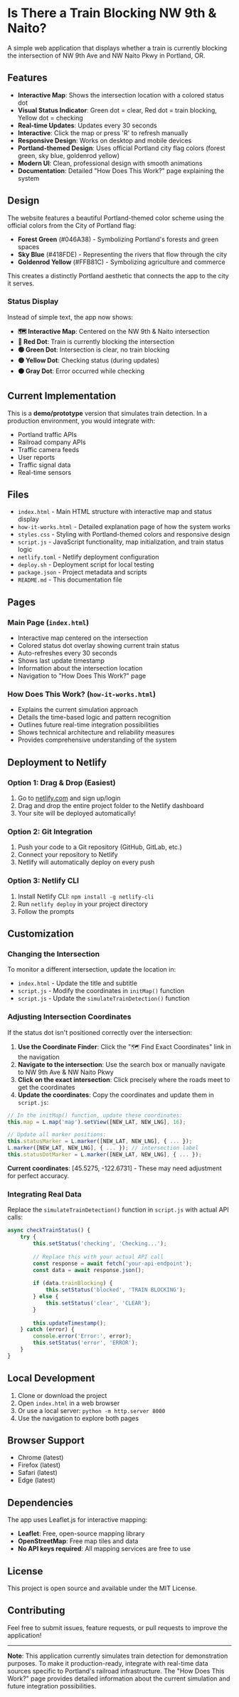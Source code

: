 # Is There a Train Blocking NW 9th & Naito?

A simple web application that displays whether a train is currently blocking the intersection of NW 9th Ave and NW Naito Pkwy in Portland, OR.

## Features

- **Interactive Map**: Shows the intersection location with a colored status dot
- **Visual Status Indicator**: Green dot = clear, Red dot = train blocking, Yellow dot = checking
- **Real-time Updates**: Updates every 30 seconds
- **Interactive**: Click the map or press 'R' to refresh manually
- **Responsive Design**: Works on desktop and mobile devices
- **Portland-themed Design**: Uses official Portland city flag colors (forest green, sky blue, goldenrod yellow)
- **Modern UI**: Clean, professional design with smooth animations
- **Documentation**: Detailed "How Does This Work?" page explaining the system

## Design

The website features a beautiful Portland-themed color scheme using the official colors from the City of Portland flag:
- **Forest Green** (#046A38) - Symbolizing Portland's forests and green spaces
- **Sky Blue** (#418FDE) - Representing the rivers that flow through the city
- **Goldenrod Yellow** (#FFB81C) - Symbolizing agriculture and commerce

This creates a distinctly Portland aesthetic that connects the app to the city it serves.

### Status Display

Instead of simple text, the app now shows:
- **🗺️ Interactive Map**: Centered on the NW 9th & Naito intersection
- **🔴 Red Dot**: Train is currently blocking the intersection
- **🟢 Green Dot**: Intersection is clear, no train blocking
- **🟡 Yellow Dot**: Checking status (during updates)
- **⚫ Gray Dot**: Error occurred while checking

## Current Implementation

This is a **demo/prototype** version that simulates train detection. In a production environment, you would integrate with:

- Portland traffic APIs
- Railroad company APIs
- Traffic camera feeds
- User reports
- Traffic signal data
- Real-time sensors

## Files

- `index.html` - Main HTML structure with interactive map and status display
- `how-it-works.html` - Detailed explanation page of how the system works
- `styles.css` - Styling with Portland-themed colors and responsive design
- `script.js` - JavaScript functionality, map initialization, and train status logic
- `netlify.toml` - Netlify deployment configuration
- `deploy.sh` - Deployment script for local testing
- `package.json` - Project metadata and scripts
- `README.md` - This documentation file

## Pages

### Main Page (`index.html`)
- Interactive map centered on the intersection
- Colored status dot overlay showing current train status
- Auto-refreshes every 30 seconds
- Shows last update timestamp
- Information about the intersection location
- Navigation to "How Does This Work?" page

### How Does This Work? (`how-it-works.html`)
- Explains the current simulation approach
- Details the time-based logic and pattern recognition
- Outlines future real-time integration possibilities
- Shows technical architecture and reliability measures
- Provides comprehensive understanding of the system

## Deployment to Netlify

### Option 1: Drag & Drop (Easiest)

1. Go to [netlify.com](https://netlify.com) and sign up/login
2. Drag and drop the entire project folder to the Netlify dashboard
3. Your site will be deployed automatically!

### Option 2: Git Integration

1. Push your code to a Git repository (GitHub, GitLab, etc.)
2. Connect your repository to Netlify
3. Netlify will automatically deploy on every push

### Option 3: Netlify CLI

1. Install Netlify CLI: `npm install -g netlify-cli`
2. Run `netlify deploy` in your project directory
3. Follow the prompts

## Customization

### Changing the Intersection

To monitor a different intersection, update the location in:
- `index.html` - Update the title and subtitle
- `script.js` - Modify the coordinates in `initMap()` function
- `script.js` - Update the `simulateTrainDetection()` function

### Adjusting Intersection Coordinates

If the status dot isn't positioned correctly over the intersection:

1. **Use the Coordinate Finder**: Click the "🗺️ Find Exact Coordinates" link in the navigation
2. **Navigate to the intersection**: Use the search box or manually navigate to NW 9th Ave & NW Naito Pkwy
3. **Click on the exact intersection**: Click precisely where the roads meet to get the coordinates
4. **Update the coordinates**: Copy the coordinates and update them in `script.js`:

```javascript
// In the initMap() function, update these coordinates:
this.map = L.map('map').setView([NEW_LAT, NEW_LNG], 16);

// Update all marker positions:
this.statusMarker = L.marker([NEW_LAT, NEW_LNG], { ... });
L.marker([NEW_LAT, NEW_LNG], { ... }); // intersection label
this.statusDotMarker = L.marker([NEW_LAT, NEW_LNG], { ... });
```

**Current coordinates**: [45.5275, -122.6731] - These may need adjustment for perfect accuracy.

### Integrating Real Data

Replace the `simulateTrainDetection()` function in `script.js` with actual API calls:

```javascript
async checkTrainStatus() {
    try {
        this.setStatus('checking', 'Checking...');
        
        // Replace this with your actual API call
        const response = await fetch('your-api-endpoint');
        const data = await response.json();
        
        if (data.trainBlocking) {
            this.setStatus('blocked', 'TRAIN BLOCKING');
        } else {
            this.setStatus('clear', 'CLEAR');
        }
        
        this.updateTimestamp();
    } catch (error) {
        console.error('Error:', error);
        this.setStatus('error', 'ERROR');
    }
}
```

## Local Development

1. Clone or download the project
2. Open `index.html` in a web browser
3. Or use a local server: `python -m http.server 8000`
4. Use the navigation to explore both pages

## Browser Support

- Chrome (latest)
- Firefox (latest)
- Safari (latest)
- Edge (latest)

## Dependencies

The app uses Leaflet.js for interactive mapping:
- **Leaflet**: Free, open-source mapping library
- **OpenStreetMap**: Free map tiles and data
- **No API keys required**: All mapping services are free to use

## License

This project is open source and available under the MIT License.

## Contributing

Feel free to submit issues, feature requests, or pull requests to improve the application!

---

**Note**: This application currently simulates train detection for demonstration purposes. To make it production-ready, integrate with real-time data sources specific to Portland's railroad infrastructure. The "How Does This Work?" page provides detailed information about the current simulation and future integration possibilities. 